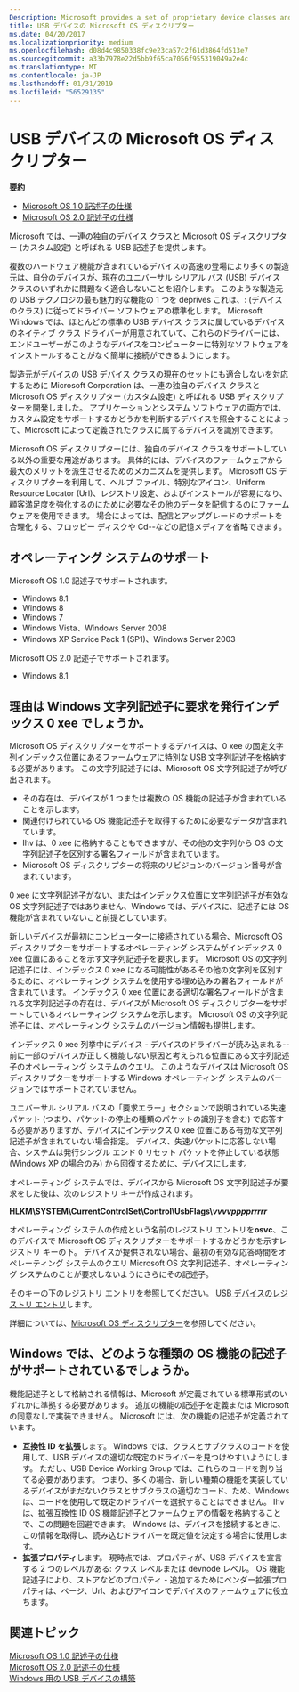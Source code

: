 ```yaml
---
Description: Microsoft provides a set of proprietary device classes and USB descriptors, which are called Microsoft OS Descriptors (MODs).
title: USB デバイスの Microsoft OS ディスクリプター
ms.date: 04/20/2017
ms.localizationpriority: medium
ms.openlocfilehash: d08d4c9850338fc9e23ca57c2f61d3864fd513e7
ms.sourcegitcommit: a33b7978e22d5bb9f65ca7056f955319049a2e4c
ms.translationtype: MT
ms.contentlocale: ja-JP
ms.lasthandoff: 01/31/2019
ms.locfileid: "56529135"
---
```

# <a name="microsoft-os-descriptors-for-usb-devices"></a>USB デバイスの Microsoft OS ディスクリプター


**要約**

-   [Microsoft OS 1.0 記述子の仕様](https://go.microsoft.com/fwlink/p/?linkid=617154)
-   [Microsoft OS 2.0 記述子の仕様](https://go.microsoft.com/fwlink/p/?linkid=306681)

Microsoft では、一連の独自のデバイス クラスと Microsoft OS ディスクリプター (カスタム設定) と呼ばれる USB 記述子を提供します。




複数のハードウェア機能が含まれているデバイスの高速の登場により多くの製造元は、自分のデバイスが、現在のユニバーサル シリアル バス (USB) デバイス クラスのいずれかに問題なく適合しないことを紹介します。 このような製造元の USB テクノロジの最も魅力的な機能の 1 つを deprives これは、: (デバイスのクラス) に従ってドライバー ソフトウェアの標準化します。 Microsoft Windows では、ほとんどの標準の USB デバイス クラスに属しているデバイスのネイティブ クラス ドライバーが用意されていて、これらのドライバーには、エンドユーザーがこのようなデバイスをコンピューターに特別なソフトウェアをインストールすることがなく簡単に接続ができるようにします。

製造元がデバイスの USB デバイス クラスの現在のセットにも適合しないを対応するために Microsoft Corporation は、一連の独自のデバイス クラスと Microsoft OS ディスクリプター (カスタム設定) と呼ばれる USB ディスクリプターを開発しました。 アプリケーションとシステム ソフトウェアの両方では、カスタム設定をサポートするかどうかを判断するデバイスを照会することによって、Microsoft によって定義されたクラスに属するデバイスを識別できます。

Microsoft OS ディスクリプターには、独自のデバイス クラスをサポートしている以外の重要な用途があります。 具体的には、デバイスのファームウェアから最大のメリットを派生させるためのメカニズムを提供します。 Microsoft OS ディスクリプターを利用して、ヘルプ ファイル、特別なアイコン、Uniform Resource Locator (Url)、レジストリ設定、およびインストールが容易になり、顧客満足度を強化するのにために必要なその他のデータを配信するのにファームウェアを使用できます。 場合によっては、配信とアップグレードのサポートを合理化する、フロッピー ディスクや Cd--などの記憶メディアを省略できます。

## <a name="operating-system-support"></a>オペレーティング システムのサポート


Microsoft OS 1.0 記述子でサポートされます。

-   Windows 8.1
-   Windows 8
-   Windows 7
-   Windows Vista、Windows Server 2008
-   Windows XP Service Pack 1 (SP1)、Windows Server 2003

Microsoft OS 2.0 記述子でサポートされます。

-   Windows 8.1

## <a name="why-does-windows-issue-a-string-descriptor-request-to-index-0xee"></a>理由は Windows 文字列記述子に要求を発行インデックス 0 xee でしょうか。


Microsoft OS ディスクリプターをサポートするデバイスは、0 xee の固定文字列インデックス位置にあるファームウェアに特別な USB 文字列記述子を格納する必要があります。 この文字列記述子には、Microsoft OS 文字列記述子が呼び出されます。

-   その存在は、デバイスが 1 つまたは複数の OS 機能の記述子が含まれていることを示します。
-   関連付けられている OS 機能記述子を取得するために必要なデータが含まれています。
-   Ihv は、0 xee に格納することもできますが、その他の文字列から OS の文字列記述子を区別する署名フィールドが含まれています。
-   Microsoft OS ディスクリプターの将来のリビジョンのバージョン番号が含まれています。

0 xee に文字列記述子がない、またはインデックス位置に文字列記述子が有効な OS 文字列記述子ではありません、Windows では、デバイスに、記述子には OS 機能が含まれていないこと前提としています。

新しいデバイスが最初にコンピューターに接続されている場合、Microsoft OS ディスクリプターをサポートするオペレーティング システムがインデックス 0 xee 位置にあることを示す文字列記述子を要求します。 Microsoft OS の文字列記述子には、インデックス 0 xee になる可能性があるその他の文字列を区別するために、オペレーティング システムを使用する埋め込みの署名フィールドが含まれています。 インデックス 0 xee 位置にある適切な署名フィールドが含まれる文字列記述子の存在は、デバイスが Microsoft OS ディスクリプターをサポートしているオペレーティング システムを示します。 Microsoft OS の文字列記述子には、オペレーティング システムのバージョン情報も提供します。

インデックス 0 xee 列挙中にデバイス - デバイスのドライバーが読み込まれる--前に一部のデバイスが正しく機能しない原因と考えられる位置にある文字列記述子のオペレーティング システムのクエリ。 このようなデバイスは Microsoft OS ディスクリプターをサポートする Windows オペレーティング システムのバージョンではサポートされていません。

ユニバーサル シリアル バスの「要求エラー」セクションで説明されている失速パケット (つまり、パケットの停止の種類のパケットの識別子を含む) で応答する必要がありますが、デバイスにインデックス 0 xee 位置にある有効な文字列記述子が含まれていない場合指定。 デバイス、失速パケットに応答しない場合、システムは発行シングル エンド 0 リセット パケットを停止している状態 (Windows XP の場合のみ) から回復するために、デバイスにします。

オペレーティング システムでは、デバイスから Microsoft OS 文字列記述子が要求をした後は、次のレジストリ キーが作成されます。

**HLKM\\SYSTEM\\CurrentControlSet\\Control\\UsbFlags\\*vvvvpppprrrrr***

オペレーティング システムの作成という名前のレジストリ エントリを**osvc**、このデバイスで Microsoft OS ディスクリプターをサポートするかどうかを示すレジストリ キーの下。 デバイスが提供されない場合、最初の有効な応答時間をオペレーティング システムのクエリ Microsoft OS 文字列記述子、オペレーティング システムのことが要求しないようにさらにその記述子。

そのキーの下のレジストリ エントリを参照してください。 [USB デバイスのレジストリ エントリ](usb-device-specific-registry-settings.md)します。

詳細については、[Microsoft OS ディスクリプター](https://go.microsoft.com/fwlink/p/?linkid=617154)を参照してください。

## <a name="what-types-of-os-feature-descriptors-are-supported-by-windows"></a>Windows では、どのような種類の OS 機能の記述子がサポートされているでしょうか。


機能記述子として格納される情報は、Microsoft が定義されている標準形式のいずれかに準拠する必要があります。 追加の機能の記述子を定義または Microsoft の同意なしで実装できません。 Microsoft には、次の機能の記述子が定義されています。

-   **互換性 ID を拡張**します。 Windows では、クラスとサブクラスのコードを使用して、USB デバイスの適切な既定のドライバーを見つけやすいようにします。 ただし、USB Device Working Group では、これらのコードを割り当てる必要があります。 つまり、多くの場合、新しい種類の機能を実装しているデバイスがまだないクラスとサブクラスの適切なコード、ため、Windows は、コードを使用して既定のドライバーを選択することはできません。 Ihv は、拡張互換性 ID OS 機能記述子とファームウェアの情報を格納することで、この問題を回避できます。 Windows は、デバイスを接続するときに、この情報を取得し、読み込むドライバーを既定値を決定する場合に使用します。
-   **拡張プロパティ**します。 現時点では、プロパティが、USB デバイスを宣言する 2 つのレベルがある: クラス レベルまたは devnode レベル。 OS 機能記述子により、ストアなどのプロパティ - 追加するためにベンダー拡張プロパティは、ページ、Url、およびアイコンでデバイスのファームウェアに役立ちます。

## <a name="related-topics"></a>関連トピック
[Microsoft OS 1.0 記述子の仕様](https://go.microsoft.com/fwlink/p/?linkid=617154)  
[Microsoft OS 2.0 記述子の仕様](https://go.microsoft.com/fwlink/p/?linkid=306681)  
[Windows 用の USB デバイスの構築](building-usb-devices-for-windows.md)  



